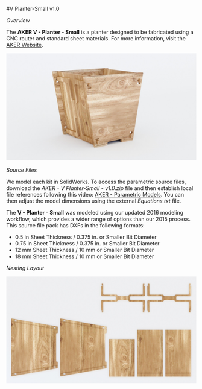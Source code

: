 #V Planter-Small v1.0

*Overview*

The **AKER V - Planter - Small** is a planter designed to be fabricated using a CNC router and standard sheet materials. For more information, visit the [AKER Website](http://www.akerkits.com).

![V Planter-Small](https://github.com/AKERKits/V-Planter-Small/blob/master/Images/AKER%20-%20V%20Planter-Small%20-%20v1.0%20-%20Master%20Assembly%20Cropped-min.jpg)

*Source Files*

We model each kit in SolidWorks. To access the parametric source files, download the *AKER - V Planter-Small - v1.0.zip* file and then establish local file references following this video: [AKER - Parametric Models](https://www.youtube.com/watch?v=Ewdrlv4nSA0). You can then adjust the model dimensions using the external *Equations.txt* file.

The **V - Planter - Small** was modeled using our updated 2016 modeling workflow, which provides a wider range of options than our 2015 process. This source file pack has DXFs in the following formats:

 * 0.5 in Sheet Thickness / 0.375 in. or Smaller Bit Diameter
 * 0.75 in Sheet Thickness / 0.375 in. or Smaller Bit Diameter
 * 12 mm Sheet Thickness / 10 mm or Smaller Bit Diameter
 * 18 mm Sheet Thickness / 10 mm or Smaller Bit Diameter

*Nesting Layout*

![V Planter-Small](https://github.com/AKERKits/V-Planter-Small/blob/master/Images/AKER%20-%20V%20Planter%20-%20v1.0%20-%20Nesting%20Assembly%20Cropped-min.jpg)
